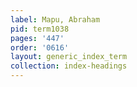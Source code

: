 ```yaml
---
label: Mapu, Abraham
pid: term1038
pages: '447'
order: '0616'
layout: generic_index_term
collection: index-headings
---
```

